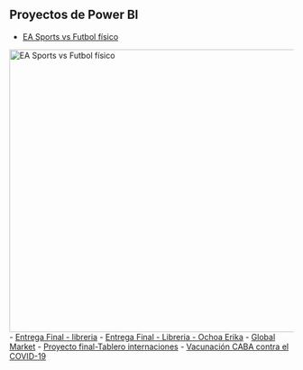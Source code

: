 ## Proyectos de Power BI

- <a href="EA Sports vs Futbol físico.pdf">EA Sports vs Futbol físico</a>
<img src="EA Sports vs Futbol físico.PNG" alt="EA Sports vs Futbol físico" width="700" height="500">
- <a href="Entrega Final - libreria.pdf">Entrega Final - libreria</a>
  - <a href="Entrega Final - Libreria - Ochoa Erika.pdf">Entrega Final - Libreria - Ochoa Erika</a>
- <a href="Global Market.pdf">Global Market</a>
- <a href="proyecto-final-tablero-internaciones.pdf">Proyecto final-Tablero internaciones</a>
 - <a href="Vacunación CABA contra el COVID-19.pdf">Vacunación CABA contra el COVID-19</a>
